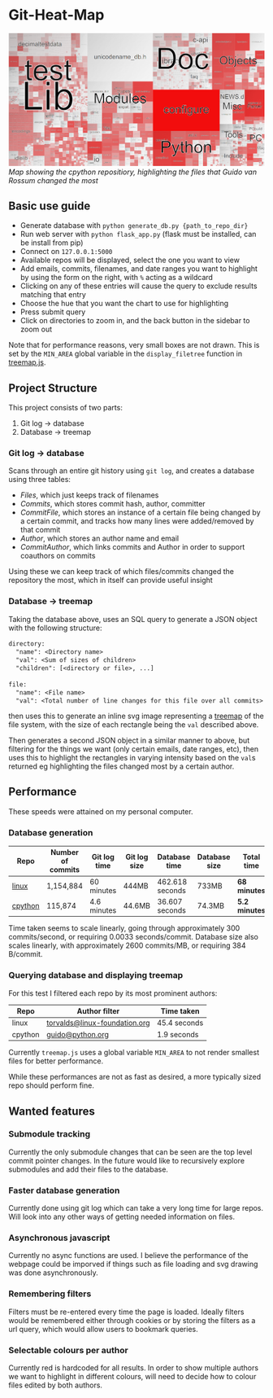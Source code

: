 # Git-Heat-Map

![Map showing the cpython repositiory, highlighting the files that Guido van Rossum changed the most](example_image.png)
*Map showing the cpython repositiory, highlighting the files that Guido van Rossum changed the most*

## Basic use guide

* Generate database with `python generate_db.py {path_to_repo_dir}`
* Run web server with `python flask_app.py` (flask must be installed, can be install from pip)
* Connect on `127.0.0.1:5000`
* Available repos will be displayed, select the one you want to view
* Add emails, commits, filenames, and date ranges you want to highlight by using the form on the right, with `%` acting as a wildcard
* Clicking on any of these entries will cause the query to exclude results matching that entry
* Choose the hue that you want the chart to use for highlighting
* Press submit query
* Click on directories to zoom in, and the back button in the sidebar to zoom out

Note that for performance reasons, very small boxes are not drawn. This is set by the `MIN_AREA` global variable in the `display_filetree` function in [treemap.js](static/javascript/treemap.js).

## Project Structure

This project consists of two parts:

1. Git log -> database
2. Database -> treemap

### Git log -> database

Scans through an entire git history using `git log`, and creates a database using three tables:
* *Files*, which just keeps track of filenames
* *Commits*, which stores commit hash, author, committer
* *CommitFile*, which stores an instance of a certain file being changed by a certain commit, and tracks how many lines were added/removed by that commit
* *Author*, which stores an author name and email
* *CommitAuthor*, which links commits and Author in order to support coauthors on commits

Using these we can keep track of which files/commits changed the repository the most, which in itself can provide useful insight

### Database -> treemap

Taking the database above, uses an SQL query to generate a JSON object with the following structure: 
```
directory:
  "name": <Directory name>
  "val": <Sum of sizes of children>
  "children": [<directory or file>, ...]

file:
  "name": <File name>
  "val": <Total number of line changes for this file over all commits>
```
then uses this to generate an inline svg image representing a [treemap](https://en.wikipedia.org/wiki/Treemapping "Wikipedia: Treemapping") of the file system, with the size of each rectangle being the `val` described above.

Then generates a second JSON object in a similar manner to above, but filtering for the things we want (only certain emails, date ranges, etc), then uses this to highlight the rectangles in varying intensity based on the `val`s returned eg highlighting the files changed most by a certain author.

## Performance
These speeds were attained on my personal computer.
### Database generation

| Repo | Number of commits | Git log time | Git log size | Database time | Database size | **Total time** |
| --- | --- | --- | --- | --- | --- | --- |
| [linux](https://github.com/torvalds/linux) | 1,154,884 | 60 minutes | 444MB | 462.618 seconds | 733MB | **68 minutes** |
| [cpython](https://github.com/python/cpython) | 115,874 | 4.6 minutes | 44.6MB | 36.607 seconds | 74.3MB | **5.2 minutes** |

Time taken seems to scale linearly, going through approximately 300 commits/second, or requiring 0.0033 seconds/commit.
Database size also scales linearly, with approximately 2600 commits/MB, or requiring 384 B/commit.

### Querying database and displaying treemap

For this test I filtered each repo by its most prominent authors:

| Repo | Author filter | Time taken |
| --- | --- | --- |
| linux | torvalds@linux-foundation.org | 45.4 seconds |
| cpython | guido@python.org | 1.9 seconds |

Currently `treemap.js` uses a global variable `MIN_AREA` to not render smallest files for better performance.

While these performances are not as fast as desired, a more typically sized repo should perform fine.

## Wanted features

### Submodule tracking
Currently the only submodule changes that can be seen are the top level commit pointer changes. In the future would like to recursively explore submodules and add their files to the database.

### Faster database generation
Currently done using git log which can take a very long time for large repos. Will look into any other ways of getting needed information on files.

### Asynchronous javascript
Currently no async functions are used. I believe the performance of the webpage could be imporved if things such as file loading and svg drawing was done asynchronously.

### Remembering filters
Filters must be re-entered every time the page is loaded. Ideally filters would be remembered either through cookies or by storing the filters as a url query, which would allow users to bookmark queries.

### Selectable colours per author
Currently red is hardcoded for all results. In order to show multiple authors we want to highlight in different colours, will need to decide how to colour files edited by both authors.